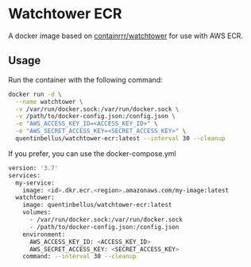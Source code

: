 # Watchtower ECR
A docker image based on [containrrr/watchtower](https://github.com/containrrr/watchtower) for use with AWS ECR.

## Usage
Run the container with the following command:
```bash
docker run -d \
  --name watchtower \
  -v /var/run/docker.sock:/var/run/docker.sock \
  -v /path/to/docker-config.json:/config.json \
  -e "AWS_ACCESS_KEY_ID=<ACCESS_KEY_ID>" \
  -e "AWS_SECRET_ACCESS_KEY=<SECRET_ACCESS_KEY>" \
  quentinbellus/watchtower-ecr:latest --interval 30 --cleanup
```

If you prefer, you can use the docker-compose.yml
```bash
version: '3.7'
services:
  my-service:
    image: <id>.dkr.ecr.<region>.amazonaws.com/my-image:latest
  watchtower:
    image: quentinbellus/watchtower-ecr:latest
    volumes:
      - /var/run/docker.sock:/var/run/docker.sock
      - /path/to/docker-config.json:/config.json
    environment:
      AWS_ACCESS_KEY_ID: <ACCESS_KEY_ID>
      AWS_SECRET_ACCESS_KEY: <SECRET_ACCESS_KEY>
    command: --interval 30 --cleanup
```
